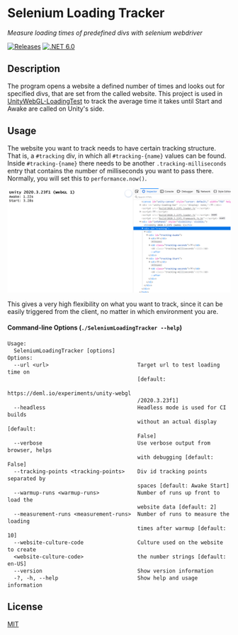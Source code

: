 # Selenium Loading Tracker

*Measure loading times of predefined divs with selenium webdriver*

[![Releases](https://github.com/JohannesDeml/SeleniumLoadingTracker/all.svg)](../../releases) [![.NET 6.0](https://img.shields.io/badge/.NET-6.0-blueviolet.svg)](https://dotnet.microsoft.com/download/dotnet/6.0)

## Description

The program opens a website a defined number of times and looks out for specified divs, that are set from the called website. This project is used in [UnityWebGL-LoadingTest](https://github.com/JohannesDeml/UnityWebGL-LoadingTest) to track the average time it takes until Start and Awake are called on Unity's side.

## Usage
The website you want to track needs to have certain tracking structure. That is, a `#tracking` div, in which all `#tracking-{name}` values can be found. Inside  `#tracking-{name}` there needs to be another `.tracking-milliseconds` entry that contains the number of milliseconds you want to pass there. Normally, you will set this to `performance.now()`. 

![Div structure screenshot](./Docs/tracking-div-structure.png)

This gives a very high flexibility on what you want to track, since it can be easily triggered from the client, no matter in which environment you are.

#### Command-line Options (`./SeleniumLoadingTracker --help`)
```
Usage:
  SeleniumLoadingTracker [options]
Options:
  --url <url>                            Target url to test loading time on
                                         [default:
                                         https://deml.io/experiments/unity-webgl
                                         /2020.3.23f1]
  --headless                             Headless mode is used for CI builds
                                         without an actual display [default:
                                         False]
  --verbose                              Use verbose output from browser, helps
                                         with debugging [default: False]
  --tracking-points <tracking-points>    Div id tracking points separated by
                                         spaces [default: Awake Start]
  --warmup-runs <warmup-runs>            Number of runs up front to load the
                                         website data [default: 2]
  --measurement-runs <measurement-runs>  Number of runs to measure the loading
                                         times after warmup [default: 10]
  --website-culture-code                 Culture used on the website to create
  <website-culture-code>                 the number strings [default: en-US]
  --version                              Show version information
  -?, -h, --help                         Show help and usage information
```

## License

[MIT](./LICENSE)